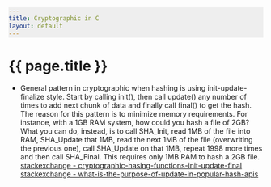 ```yaml
---
title: Cryptographic in C
layout: default
---
```


{{ page.title }}
================
<head>
<style>
table, th, td {
    border: 1px solid black;
    border-collapse: collapse;
    margin: 5px 0;
    text-align: left;
    vertical-align: top;
}
th { background-color: #99ccff; }
tr { background-color: #e6f2ff; }
pre {
    background: #eee !important;
    display: block;
    font-family: monospace;
    white-space: pre;
    margin: 1em 0;
}
</style>
</head>

* General pattern in cryptographic when hashing is using init-update-finalize style. Start by calling init(), then call update() any number of times to add next chunk of data and finally call final() to get the hash. The reason for this pattern is to minimize memory requirements. For instance, with a 1GB RAM system, how could you hash a file of 2GB? What you can do, instead, is to call SHA_Init, read 1MB of the file into RAM, SHA_Update that 1MB, read the next 1MB of the file (overwriting the previous one), call SHA_Update on that 1MB, repeat 1998 more times and then call SHA_Final. This requires only 1MB RAM to hash a 2GB file. 
[stackexchange - cryptographic-hasing-functions-init-update-final](https://crypto.stackexchange.com/questions/52136/cryptographic-hasing-functions-init-update-final)
[stackexchange - what-is-the-purpose-of-update-in-popular-hash-apis](https://crypto.stackexchange.com/questions/9193/what-is-the-purpose-of-update-in-popular-hash-apis)
